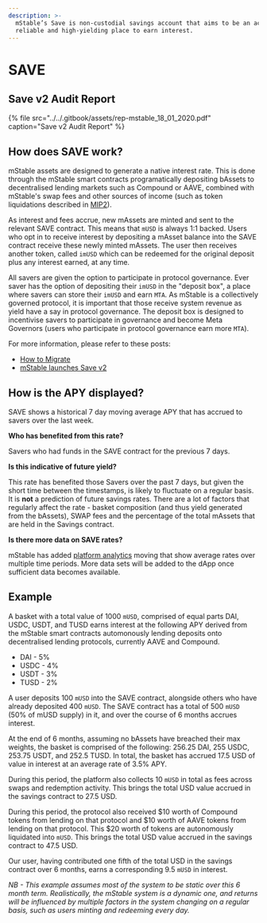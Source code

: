 ```yaml
---
description: >-
  mStable’s Save is non-custodial savings account that aims to be an accessible,
  reliable and high-yielding place to earn interest.
---
```


# SAVE

## Save v2 Audit Report 

{% file src="../../.gitbook/assets/rep-mstable\_18\_01\_2020.pdf" caption="Save v2 Audit Report" %}

## **How does SAVE work?**

mStable assets are designed to generate a native interest rate. This is done through the mStable smart contracts programatically depositing bAssets to decentralised lending markets such as Compound or AAVE, combined with mStable's swap fees and other sources of income \(such as token liquidations described in [MIP2](https://mips.mstable.org/MIPS/mip-2.html)\).

As interest and fees accrue, new mAssets are minted and sent to the relevant SAVE contract. This means that `mUSD` is always 1:1 backed. Users who opt in to receive interest by depositing a mAsset balance into the SAVE contract receive these newly minted mAssets. The user then receives another token, called `imUSD` which can be redeemed for the original deposit plus any interest earned, at any time.

All savers are given the option to participate in protocol governance. Ever saver has the option of depositing their `imUSD` in the "deposit box", a place where savers can store their `imUSD` and earn `MTA`. As mStable is a collectively governed protocol, it is important that those receive system revenue as yield have a say in protocol governance. The deposit box is designed to incentivise savers to participate in governance and become Meta Governors \(users who participate in protocol governance earn more `MTA`\).

For more information, please refer to these posts:

* [How to Migrate](https://medium.com/mstable/how-to-save-v2-8d102903f03a)
* [mStable launches Save v2](https://medium.com/mstable/mstable-launches-new-composable-version-of-musd-save-982a814e17d0)

## How is the APY displayed?

SAVE shows a historical 7 day moving average APY that has accrued to savers over the last week.

**Who has benefited from this rate?**

Savers who had funds in the SAVE contract for the previous 7 days.

**Is this indicative of future yield?**

This rate has benefited those Savers over the past 7 days, but given the short time between the timestamps, is likely to fluctuate on a regular basis. It is **not** a prediction of future savings rates. There are a lot of factors that regularly affect the rate - basket composition \(and thus yield generated from the bAssets\), SWAP fees and the percentage of the total mAssets that are held in the Savings contract.

**Is there more data on SAVE rates?**

mStable has added [platform analytics](https://app.mstable.org/analytics) moving that show average rates over multiple time periods. More data sets will be added to the dApp once sufficient data becomes available.   

## **Example**

A basket with a total value of 1000 `mUSD`, comprised of equal parts DAI, USDC, USDT, and TUSD earns interest at the following APY derived from the mStable smart contracts automonously lending deposits onto decentralised lending protocols, currently AAVE and Compound.

* DAI - 5%
* USDC - 4%
* USDT - 3%
* TUSD - 2%

A user deposits 100 `mUSD` into the SAVE contract, alongside others who have already deposited 400 `mUSD`. The SAVE contract has a total of 500 `mUSD` \(50% of mUSD supply\) in it, and over the course of 6 months accrues interest.

At the end of 6 months, assuming no bAssets have breached their max weights, the basket is comprised of the following: 256.25 DAI, 255 USDC, 253.75 USDT, and 252.5 TUSD. In total, the basket has accrued 17.5 USD of value in interest at an average rate of 3.5% APY.

During this period, the platform also collects 10 `mUSD` in total as fees across swaps and redemption activity. This brings the total USD value accrued in the savings contract to 27.5 USD.

During this period, the protocol also received $10 worth of Compound tokens from lending on that protocol and $10 worth of AAVE tokens from lending on that protocol. This $20 worth of tokens are autonomously liquidated into `mUSD`. This brings the total USD value accrued in the savings contract to 47.5 USD.

Our user, having contributed one fifth of the total USD in the savings contract over 6 months, earns a corresponding 9.5 `mUSD` in interest.

_NB - This example assumes most of the system to be static over this 6 month term. Realistically, the mStable system is a dynamic one, and returns will be influenced by multiple factors in the system changing on a regular basis, such as users minting and redeeming every day._

